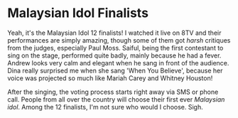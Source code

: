 Malaysian Idol Finalists
===

Yeah, it's the Malaysian Idol 12 finalists! I watched it live on 8TV and their performances are simply amazing, though some of them got *harsh* critiques from the judges, especially Paul Moss. Saiful, being the first contestant to sing on the stage, performed quite badly, mainly because he had a fever. Andrew looks very calm and elegant when he sang in front of the audience. Dina really surprised me when she sang 'When You Believe', because her voice was projected so much like Mariah Carey and Whitney Houston!

After the singing, the voting process starts right away via SMS or phone call. People from all over the country will choose their first ever *Malaysian idol*. Among the 12 finalists, I'm not sure who would I choose. Sigh.